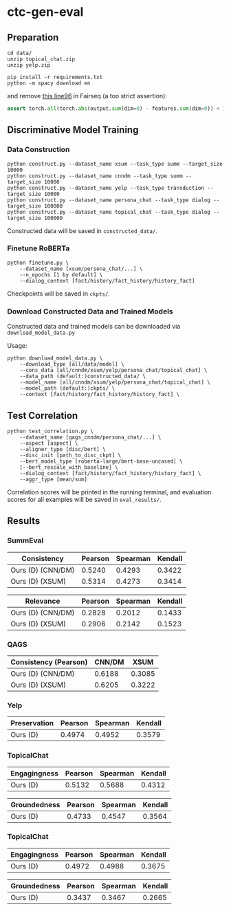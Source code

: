# ctc-gen-eval

## Preparation

```
cd data/
unzip topical_chat.zip
unzip yelp.zip
```

```
pip install -r requirements.txt
python -m spacy download en
```

and remove [this line96](https://github.com/pytorch/fairseq/blob/v0.10.0/fairseq/models/roberta/alignment_utils.py#L96) in Fairseq (a too strict assertion):
```python
assert torch.all(torch.abs(output.sum(dim=0) - features.sum(dim=0)) < 1e-4)
```

## Discriminative Model Training

### Data Construction

```
python construct.py --dataset_name xsum --task_type summ --target_size 10000
python construct.py --dataset_name cnndm --task_type summ --target_size 10000
python construct.py --dataset_name yelp --task_type transduction --target_size 10000
python construct.py --dataset_name persona_chat --task_type dialog --target_size 100000
python construct.py --dataset_name topical_chat --task_type dialog --target_size 100000
```

Constructed data will be saved in ```constructed_data/```.

### Finetune RoBERTa

```
python finetune.py \
    --dataset_name [xsum/persona_chat/...] \
    --n_epochs [1 by default] \
    --dialog_context [fact/history/fact_history/history_fact]
```

Checkpoints will be saved in ```ckpts/```.

### Download Constructed Data and Trained Models
Constructed data and trained models can be downloaded via ```download_model_data.py```

Usage:
```
python download_model_data.py \
    --download_type [all/data/model] \
    --cons_data [all/cnndm/xsum/yelp/persona_chat/topical_chat] \
    --data_path (default:)constructed_data/ \
    --model_name [all/cnndm/xsum/yelp/persona_chat/topical_chat] \
    --model_path (default:)ckpts/ \
    --context [fact/history/fact_history/history_fact] \
```

## Test Correlation

```
python test_correlation.py \
    --dataset_name [qags_cnndm/persona_chat/...] \
    --aspect [aspect] \
    --aligner_type [disc/bert] \
    --disc_init [path_to_disc_ckpt] \
    --bert_model_type [roberta-large/bert-base-uncased] \
    [--bert_rescale_with_baseline] \ 
    --dialog_context [fact/history/fact_history/history_fact] \
    --aggr_type [mean/sum]
```

Correlation scores will be printed in the running terminal, and evaluation scores for all examples will be saved in ```eval_results/```.


## Results

### SummEval

| Consistency              | Pearson | Spearman | Kendall |
|--------------------------|---------|----------|---------|
| Ours (D) (CNN/DM)        |  0.5240 |   0.4293 |  0.3422 |
| Ours (D) (XSUM)          |     0.5314    |   0.4273       |    0.3414     |

| Relevance                | Pearson | Spearman | Kendall |
|--------------------------|---------|----------|---------|
| Ours (D) (CNN/DM)        |  0.2828 |     0.2012     |  0.1433 |
| Ours (D) (XSUM)          |    0.2906     |     0.2142     |    0.1523     |

### QAGS

| Consistency (Pearson)                | CNN/DM | XSUM |
|--------------------------|---------|----------|
| Ours (D) (CNN/DM)        |  0.6188 | 0.3085 |
| Ours (D) (XSUM)          |    0.6205     |    0.3222      |

### Yelp

| Preservation             | Pearson | Spearman | Kendall |
|--------------------------|---------|----------|---------|
| Ours (D)                 |    0.4974     |     0.4952     |    0.3579     |

### TopicalChat

| Engagingness | Pearson | Spearman | Kendall |
| ------------ | ------- | -------- | ------- |
| Ours (D)     |   0.5132      |    0.5688      |    0.4312     |

| Groundedness | Pearson | Spearman | Kendall |
| ------------ | ------- | -------- | ------- |
| Ours (D)     |    0.4733     |    0.4547      |    0.3564     |

### TopicalChat

| Engagingness             | Pearson | Spearman | Kendall |
|--------------------------|---------|----------|---------|
| Ours (D)                 |    0.4972     |    0.4988      |    0.3675     |

| Groundedness             | Pearson | Spearman | Kendall |
|--------------------------|---------|----------|---------|
| Ours (D)                 |    0.3437     |    0.3467      |    0.2665     |
